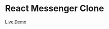 # React Messenger Clone

<a href="https://facebook-messenger-clone-2f924.web.app/" target="_blank">Live Demo</a>
